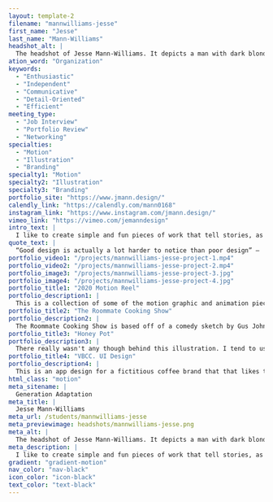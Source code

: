 ```yaml
---
layout: template-2
filename: "mannwilliams-jesse"
first_name: "Jesse"
last_name: "Mann-Williams"
headshot_alt: |
  The headshot of Jesse Mann-Williams. It depicts a man with dark blonde hair and a beard smiling. He is wearing a dark shirt and glasses.
ation_word: "Organization"
keywords:
  - "Enthusiastic"
  - "Independent"
  - "Communicative"
  - "Detail-Oriented"
  - "Efficient"
meeting_type:
  - "Job Interview"
  - "Portfolio Review"
  - "Networking"
specialties:
  - "Motion"
  - "Illustration"
  - "Branding"
specialty1: "Motion"
specialty2: "Illustration"
specialty3: "Branding"
portfolio_site: "https://www.jmann.design/"
calendly_link: "https://calendly.com/mann0168"
instagram_link: "https://www.instagram.com/jmann.design/"
vimeo_link: "https://vimeo.com/jemanndesign"
intro_text: |
  I like to create simple and fun pieces of work that tell stories, as well as wanting to be able to create things that help and bring joy to others in the process.
quote_text: |
  “Good design is actually a lot harder to notice than poor design” —  Don Norman
portfolio_video1: "/projects/mannwilliams-jesse-project-1.mp4"
portfolio_video2: "/projects/mannwilliams-jesse-project-2.mp4"
portfolio_image3: "/projects/mannwilliams-jesse-project-3.jpg"
portfolio_image4: "/projects/mannwilliams-jesse-project-4.jpg"
portfolio_title1: "2020 Motion Reel"
portfolio_description1: |
  This is a collection of some of the motion graphic and animation pieces I have done in 2020 and 2021.
portfolio_title2: "The Roommate Cooking Show"
portfolio_description2: |
  The Roommate Cooking Show is based off of a comedy sketch by Gus Johnson. The task for this was to create an animated short that was based off a piece of voice over audio.
portfolio_title3: "Honey Pot"
portfolio_description3: |
  There really wasn't any though behind this illustration. I tend to use a lot of cool colours and wanted to start experimenting with warm gradients.
portfolio_title4: "VBCC. UI Design"
portfolio_description4: |
  This is an app design for a fictitious coffee brand that that likes to incorporate fun illustrations to bring life to the company.
html_class: "motion"
meta_sitename: |
  Generation Adaptation
meta_title: |
  Jesse Mann-Williams
meta_url: /students/mannwilliams-jesse
meta_previewimage: headshots/mannwilliams-jesse.png
meta_alt: |
  The headshot of Jesse Mann-Williams. It depicts a man with dark blonde hair and a beard smiling. He is wearing a dark shirt and glasses.
meta_description: |
  I like to create simple and fun pieces of work that tell stories, as well as wanting to be able to create things that help and bring joy to others in the process.
gradient: "gradient-motion"
nav_color: "nav-black"
icon_color: "icon-black"
text_color: "text-black"
---
```

